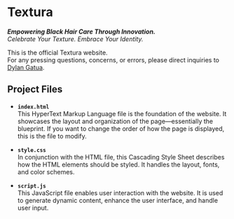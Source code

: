 # Textura

***Empowering Black Hair Care Through Innovation.***  
_Celebrate Your Texture. Embrace Your Identity._

This is the official Textura website.  
For any pressing questions, concerns, or errors, please direct inquiries to [Dylan Gatua](mailto:dylangatua@gmail.com).

## Project Files

- **`index.html`**  
  This HyperText Markup Language file is the foundation of the website. It showcases the layout and organization of the page—essentially the blueprint. If you want to change the order of how the page is displayed, this is the file to modify.

- **`style.css`**  
  In conjunction with the HTML file, this Cascading Style Sheet describes how the HTML elements should be styled. It handles the layout, fonts, and color schemes.

- **`script.js`**  
  This JavaScript file enables user interaction with the website. It is used to generate dynamic content, enhance the user interface, and handle user input.
